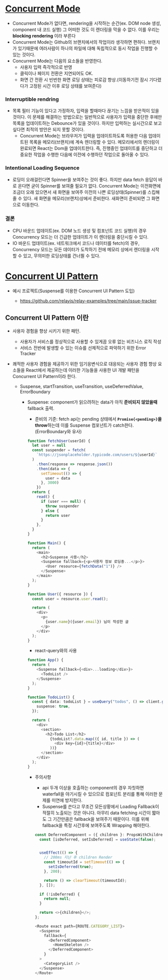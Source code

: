 # [Concurrent Mode](https://17.reactjs.org/docs/concurrent-mode-intro.html)

- Concurrent Mode가 없다면, rendering을 시작하는 순간(ex. DOM node 생성, component 내 코드 실행) 그 어떠한 것도 이 렌더링을 막을 수 없다. 이를 우리는 **blocking rendering** 이라 부른다
- Concurrent Mode는 Github의 브랜치에서의 작업이라 생각하면 편하다. 브랜치가 있기때문에 여러사람이 하나의 파일에 대해 독립적으로 동시 작업을 진행할 수 있는 것이다.
- Concurrent Mode는 다음의 요소들을 반영한다.
  - 사용자 입력 즉각적으로 반영
  - 클릭이나 페이지 전환은 지연되어도 OK.
  - 화면 간 전환 시 빈번한 화면 로딩 상태는 피로감 향상.(이동하기전 잠시 기다렸다가 고정된 시간 이후 로딩 상태를 보여준다)

### Interruptible rendring

- 목록 필터 기능이 있다고 가정하자, 입력을 할때마다 끊기는 느낌을 받은적이 있을 것이다. 이 문제를 해결하는 방법으로는 일반적으로 사용자가 입력을 중단한 후에만 목록을 업데이트하는 Debounce가 있을 것이다. 하지만 입력하는 실시간으로 보고싶다면 최적의 방안은 되지 못할 것이다.
  - Concurrent Mode는 브라우저가 입력을 업데이트하도록 허용한 다음 업데이트된 목록을 메모리(브랜치)에 계속 렌더링할 수 있다. 메모리에서의 렌더링이 완료되면 React는 Dom을 업데이트한다. 즉, 진행중인 업데이트를 중단하고 더 중요한 작업을 수행한 다음에 이전에 수행하던 작업으로 돌아올 수 있다.

### Intentional Loading Sequence

- 로딩이 오래걸린다면 Spinner을 보여주는 것이 좋다. 하지만 data fetch 응답이 바로 온다면 굳이 Spinner를 보여줄 필요가 없다. Concurrent Mode는 이전화면에 조금더 오래 있으면서 새 화면을 보여주 이전의 나쁜 로딩상태(Spinner)를 스킵해줄 수 있다. 새 화면을 메모리(브랜치)상에서 준비한다. 새화면이 준비되면 그 화면으로 이동한다.

### 결론

- CPU 바운드 업데이트(ex. DOM 노드 생성 및 컴포넌트 코드 실행)의 경우 Concurrency 모드는 더 긴급한 업데이트가 이 렌더링을 중단시킬 수 있다.
- IO 바운드 업데이트(ex. 네트워크에서 코드나 데이터를 fetch)의 경우, Concurrency 모드는 모든 데이터가 도착하기 전에 메모리 상에서 렌더링을 시작할 수 있고, 무의미한 로딩상태를 건너띌 수 있다.

# [Concurrent UI Pattern](https://17.reactjs.org/docs/concurrent-mode-patterns.html)

- 예시 프로젝트(Suspense를 이용한 Concurrent UI Pattern 도입)

  - https://github.com/relayjs/relay-examples/tree/main/issue-tracker

## Concurrent UI Pattern 이란

- 사용자 경험을 향상 시키기 위한 패턴.
  - 사용자가 서비스를 정상적으로 사용할 수 있게끔 오류 없는 비즈니스 로직 작성
  - 서비스 전반에 발생할 수 있는 이슈를 선제적으로 파악하기 위한 Error Tracker
- 쾌적한 사용자 경험을 제공하기 위한 임기응변식으로 대응되는 사용자 경험 향상 요소들을 React에서 제공하는데 이러한 기능들을 사용한 UI 개발 패턴을 Concurrent UI Pattern이라 한다.

  - Suspense, startTransition, useTransition, useDeferredValue, ErrorBoundary

    - Suspense: component가 읽으려하는 data가 아직 **준비되지 않았을때** fallback 출력.

      - 준비의 기준: fetch api는 pending 상태에서 **`Promise{<pending>}`을 throw**하는데 이를 Suspense 컴포넌트가 catch한다.(ErrorBoundary와 유사)

      ```ts
      function fetchUser(userId) {
        let user = null
        const suspender = fetch(
          `https://jsonplaceholder.typicode.com/users/${userId}`
        )
          .then(response => response.json())
          .then(data => {
            setTimeout(() => {
              user = data
            }, 3000)
          })
        return {
          read() {
            if (user === null) {
              throw suspender
            } else {
              return user
            }
          },
        }
      }

      function Main() {
        return (
          <main>
            <h2>Suspense 사용</h2>
            <Suspense fallback={<p>사용자 정보 로딩중...</p>}>
              <User resource={fetchData("1")} />
            </Suspense>
          </main>
        );
      }

      function User({ resource }) {
        const user = resource.user.read();

        return (
          <div>
            <p>
              {user.name}({user.email}) 님이 작성한 글
            </p>
          </div>
        );
      }
      ```

      - react-query와의 사용

      ```ts
      function App() {
        return (
          <Suspense fallback={<div>...loading</div>}>
            <TodoList />
          </Suspense>
        );
      }

      function TodoList() {
        const { data: todoList } = useQuery("todos", () => client.get("/todos"), {
          suspense: true,
        });

        return (
          <div>
            <section>
              <h2>Todo List</h2>
                {todoList?.data.map(({ id, title }) => (
                  <div key={id}>{title}</div>
                ))}
            </section>
          </div>
        );
      }
      ```

      - 주의사항

        - api 두개 이상을 호출하는 component의 경우 자칫하면 waterfall을 야기시킬 수 있으므로 컴포넌트 분리를 통해 이러한 문제를 미연에 방지한다.
        - Suspense를 쓴다고 무조건 모든상황에서 Loading Fallback이 적절히 노출되는 것은 아니다. 아무리 data fetching 시간이 짧아도 그 기간만큼은 fallback을 보여주기 때문이다. 이를 위해 fallback을 특정 시간후에 보여주도록 Wrapping 해야한다.

        ```ts
        const DeferredComponent = ({ children }: PropsWithChildren<{}>) => {
          const [isDeferred, setIsDeferred] = useState(false);


          useEffect(() => {
            // 200ms 지난 후 children Render
            const timeoutId = setTimeout(() => {
              setIsDeferred(true);
            }, 200);

            return () => clearTimeout(timeoutId);
          }, []);

          if (!isDeferred) {
            return null;
          }

          return <>{children}</>;
        };

        <Route exact path={ROUTE.CATEGORY_LIST}>
          <Suspense
            fallback={
              <DeferredComponent>
                <HomeSkeleton />
              </DeferredComponent>
            }
          >
            <CategoryList />
          </Suspense>
        </Route>
        ```
